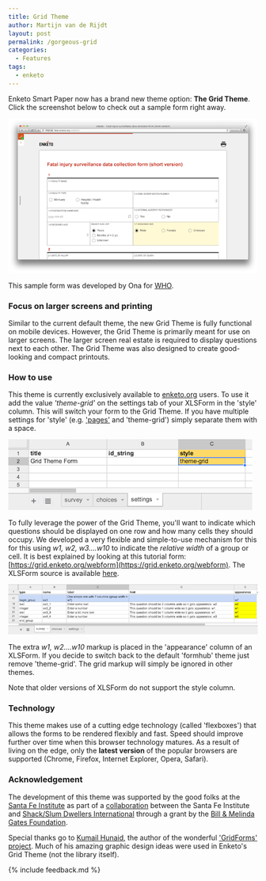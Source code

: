 ```yaml
---
title: Grid Theme
author: Martijn van de Rijdt
layout: post
permalink: /gorgeous-grid
categories:
  - Features
tags:
  - enketo
---
```


Enketo Smart Paper now has a brand new theme option: __The Grid Theme__. Click the screenshot below to check out a sample form right away.


[![Screenshot of WHO Fatal Injury form using Grid Theme](../files/2014/04/fatal-injury.png "Screenshot of WHO Fatal Injury form using Grid Theme")](https://fatal.enketo.org/webform)

This sample form was developed by Ona for [WHO](http://who.int). 

### Focus on larger screens and printing

Similar to the current default theme, the new Grid Theme is fully functional on mobile devices. However, the Grid Theme is primarily meant for use on larger screens. The larger screen real estate is required to display questions next to each other. The Grid Theme was also designed to create good-looking and compact printouts. 

### How to use

This theme is currently exclusively available to [enketo.org](https://enketo.org) users. To use it add the value _'theme-grid'_ on the settings tab of your XLSForm in the 'style' column. This will switch your form to the Grid Theme. If you have multiple settings for 'style' (e.g. ['pages'](/pages) and 'theme-grid') simply separate them with a space. 

![XLSForm Style Setting](../files/2014/04/XLSForm-style-theme-grid.png "Style setting in XLSForm")

To fully leverage the power of the Grid Theme, you'll want to indicate which questions should be displayed on one row and how many cells they should occupy. We developed a very flexible and simple-to-use mechanism for this for this using _w1, w2, w3....w10_ to indicate the _relative width_ of a group or cell. It is best explained by looking at this tutorial form: [https://grid.enketo.org/webform](https://grid.enketo.org/webform). The XLSForm source is available [here](https://docs.google.com/spreadsheet/ccc?key=0Al3Mw5sknZoPdDhSVmhJX2NvOG44X1RadTA2RVRzSHc&usp=sharing#gid=0).

![XLSForm Grid markup](../files/2014/04/XLSForm-w-markup.png "XLSForm Grid markup")

The extra _w1, w2....w10_ markup is placed in the 'appearance' column of an XLSForm. If you decide to switch back to the default 'formhub' theme just remove 'theme-grid'. The grid markup will simply be ignored in other themes.

Note that older versions of XLSForm do not support the style column. 

### Technology

This theme makes use of a cutting edge technology (called 'flexboxes') that allows the forms to be rendered flexibly and fast. Speed should improve further over time when this browser technology matures. As a result of living on the edge, only the __latest version__ of the popular browsers are supported (Chrome, Firefox, Internet Explorer, Opera, Safari).


### Acknowledgement

The development of this theme was supported by the good folks at the [Santa Fe Institute](http://www.santafe.edu) as part of a [collaboration](http://www.santafe.edu/news/item/gates-slums-announce/) between the Santa Fe Institute and [Shack/Slum Dwellers International](http://www.sdinet.org/) through a grant by the [Bill & Melinda Gates Foundation](http://www.gatesfoundation.org/).

Special thanks go to [Kumail Hunaid](http://kumailht.com/), the author of the wonderful ['GridForms' project](http://kumailht.com/gridforms/). Much of his amazing graphic design ideas were used in Enketo's Grid Theme (not the library itself).

{% include feedback.md %}
